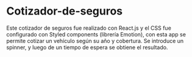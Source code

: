 # Cotizador-de-seguros

Este cotizador de seguros fue realizado con React.js y el CSS fue configurado con Styled components (librería Emotion), con esta app se permite cotizar un vehículo según su año y cobertura. Se introduce un spinner, y luego de un tiempo de espera se obtiene el resultado. 

